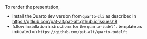 To render the presentation,
- install the Quarto dev version from `quarto-cli` as described in https://github.com/pat-alt/pat-alt.github.io/issues/18
- follow installation instructions for the `quarto-tudelft` template as indicated on `https://github.com/pat-alt/quarto-tudelft`
